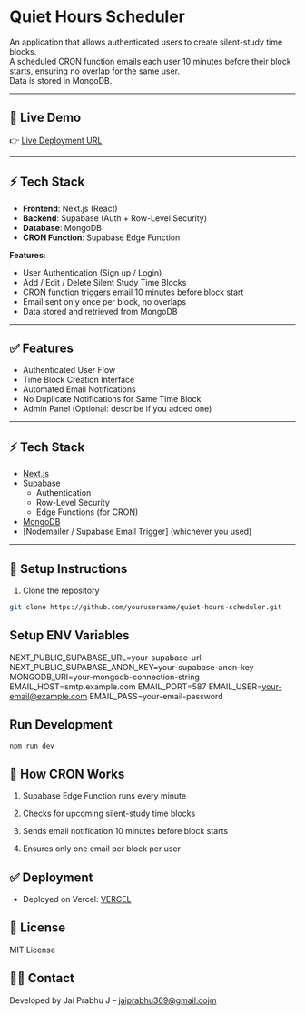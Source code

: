 # Quiet Hours Scheduler

An application that allows authenticated users to create silent-study time blocks.  
A scheduled CRON function emails each user 10 minutes before their block starts, ensuring no overlap for the same user.  
Data is stored in MongoDB.

---

## 🚀 Live Demo

👉 [Live Deployment URL](https://quiet-hours-scheduler-jade.vercel.app/)

---

## ⚡ Tech Stack

- **Frontend**: Next.js (React)
- **Backend**: Supabase (Auth + Row-Level Security)
- **Database**: MongoDB
- **CRON Function**: Supabase Edge Function


**Features**:
- User Authentication (Sign up / Login)
- Add / Edit / Delete Silent Study Time Blocks
- CRON function triggers email 10 minutes before block start
- Email sent only once per block, no overlaps
- Data stored and retrieved from MongoDB

---

## ✅ Features

- Authenticated User Flow
- Time Block Creation Interface
- Automated Email Notifications  
- No Duplicate Notifications for Same Time Block  
- Admin Panel (Optional: describe if you added one)

---

## ⚡ Tech Stack

- [Next.js](https://nextjs.org/)
- [Supabase](https://supabase.com/)
  - Authentication
  - Row-Level Security
  - Edge Functions (for CRON)
- [MongoDB](https://www.mongodb.com/)
- [Nodemailer / Supabase Email Trigger] (whichever you used)

---

## 🧱 Setup Instructions

1. Clone the repository  
```bash
git clone https://github.com/yourusername/quiet-hours-scheduler.git
```
## Setup ENV Variables
NEXT_PUBLIC_SUPABASE_URL=your-supabase-url
NEXT_PUBLIC_SUPABASE_ANON_KEY=your-supabase-anon-key
MONGODB_URI=your-mongodb-connection-string
EMAIL_HOST=smtp.example.com
EMAIL_PORT=587
EMAIL_USER=your-email@example.com
EMAIL_PASS=your-email-password

## Run Development

```bash
npm run dev
```

## 📖 How CRON Works

1. Supabase Edge Function runs every minute

2. Checks for upcoming silent-study time blocks

3. Sends email notification 10 minutes before block starts

4. Ensures only one email per block per user

## ✅ Deployment

- Deployed on Vercel:
[VERCEL](https://quiet-hours-scheduler-jade.vercel.app/)

## 📜 License

MIT License

## 👨‍💻 Contact

Developed by Jai Prabhu J – jaiprabhu369@gmail.cojm
